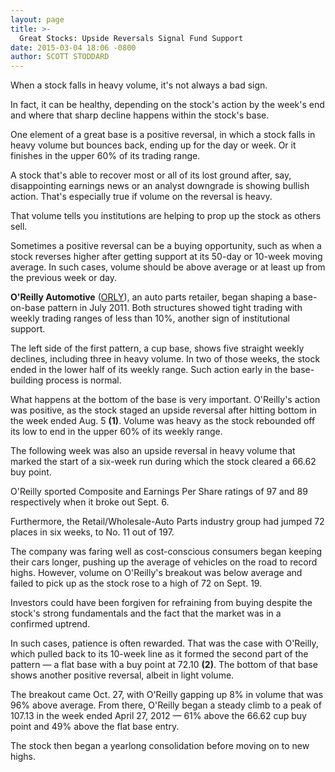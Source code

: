 ```yaml
---
layout: page
title: >-
  Great Stocks: Upside Reversals Signal Fund Support
date: 2015-03-04 18:06 -0800
author: SCOTT STODDARD
---
```





When a stock falls in heavy volume, it's not always a bad sign.

  

In fact, it can be healthy, depending on the stock's action by the week's end and where that sharp decline happens within the stock's base.

  

One element of a great base is a positive reversal, in which a stock falls in heavy volume but bounces back, ending up for the day or week. Or it finishes in the upper 60% of its trading range.

  

A stock that's able to recover most or all of its lost ground after, say, disappointing earnings news or an analyst downgrade is showing bullish action. That's especially true if volume on the reversal is heavy.

  

That volume tells you institutions are helping to prop up the stock as others sell.

  

Sometimes a positive reversal can be a buying opportunity, such as when a stock reverses higher after getting support at its 50-day or 10-week moving average. In such cases, volume should be above average or at least up from the previous week or day.

  

**O'Reilly Automotive** ([ORLY](https://research.investors.com/quote.aspx?symbol=ORLY)), an auto parts retailer, began shaping a base-on-base pattern in July 2011. Both structures showed tight trading with weekly trading ranges of less than 10%, another sign of institutional support.

  

The left side of the first pattern, a cup base, shows five straight weekly declines, including three in heavy volume. In two of those weeks, the stock ended in the lower half of its weekly range. Such action early in the base-building process is normal.

  

What happens at the bottom of the base is very important. O'Reilly's action was positive, as the stock staged an upside reversal after hitting bottom in the week ended Aug. 5 **(1)**. Volume was heavy as the stock rebounded off its low to end in the upper 60% of its weekly range.

  

The following week was also an upside reversal in heavy volume that marked the start of a six-week run during which the stock cleared a 66.62 buy point.

  

O'Reilly sported Composite and Earnings Per Share ratings of 97 and 89 respectively when it broke out Sept. 6.

  

Furthermore, the Retail/Wholesale-Auto Parts industry group had jumped 72 places in six weeks, to No. 11 out of 197.

  

The company was faring well as cost-conscious consumers began keeping their cars longer, pushing up the average of vehicles on the road to record highs. However, volume on O'Reilly's breakout was below average and failed to pick up as the stock rose to a high of 72 on Sept. 19.

  

Investors could have been forgiven for refraining from buying despite the stock's strong fundamentals and the fact that the market was in a confirmed uptrend.

  

In such cases, patience is often rewarded. That was the case with O'Reilly, which pulled back to its 10-week line as it formed the second part of the pattern — a flat base with a buy point at 72.10 **(2)**. The bottom of that base shows another positive reversal, albeit in light volume.

  

The breakout came Oct. 27, with O'Reilly gapping up 8% in volume that was 96% above average. From there, O'Reilly began a steady climb to a peak of 107.13 in the week ended April 27, 2012 — 61% above the 66.62 cup buy point and 49% above the flat base entry.

  

The stock then began a yearlong consolidation before moving on to new highs.




